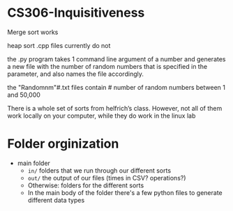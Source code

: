 # CS306-Inquisitiveness

Merge sort works

heap sort .cpp files currently do not

the .py program takes 1 command line argument of a number and generates a new 
file with the number of random numbers that is specified in the parameter, and 
also names the file accordingly.

the "Randomnm"#.txt files contain # number of random numbers between 1 and 50,000


There is a whole set of sorts from helfrich’s class. However, not all of them work locally on your computer, while they do work in the linux lab

# Folder orginization
- main folder
   - `in/` folders that we run through our different sorts
   - `out/` the output of our files (times in CSV? operations?)
   - Otherwise: folders for the different sorts
   - In the main body of the folder there's a few python files to generate different data types

